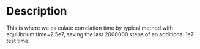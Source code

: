 # Description
This is where we calculate correlation time by typical method with equilibrium time=2.5e7, saving the last  2000000 steps of an additional 1e7 test time.
